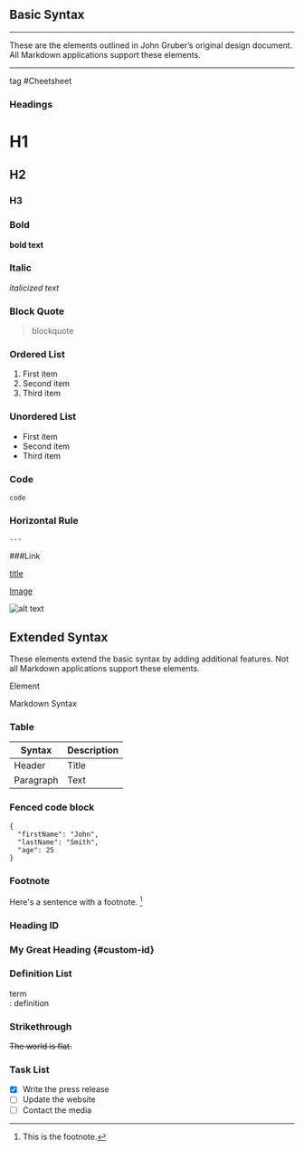 ## Basic Syntax
---
These are the elements outlined in John Gruber’s original design document. All Markdown applications support these elements.
___

tag #Cheetsheet

### Headings

# H1  
## H2  
### H3

### Bold 

**bold text**

### Italic

*italicized text*

### Block Quote
> blockquote

### Ordered List 

1. First item  
2. Second item  
3. Third item  


### Unordered List

- First item  
- Second item  
- Third item  


### Code

 `code` 

### Horizontal Rule 

`---`

###Link 

[title](https://www.example.com)

[Image](https://www.markdownguide.org/basic-syntax/#images-1)

![alt text](image.jpg)

## Extended Syntax

These elements extend the basic syntax by adding additional features. Not all Markdown applications support these elements.

Element

Markdown Syntax

### Table

| Syntax | Description |  
| ----------- | ----------- |  
| Header | Title |  
| Paragraph | Text |

### Fenced code block

 ```  
{  
  "firstName": "John",  
  "lastName": "Smith",  
  "age": 25  
}  
``` 

### Footnote

Here's a sentence with a footnote. [^1]  
  
[^1]: This is the footnote.

### Heading ID

### My Great Heading {#custom-id}

### Definition List

term  
: definition

### Strikethrough

~~The world is flat.~~

### Task List

- [x] Write the press release  
- [ ] Update the website  
- [ ] Contact the media